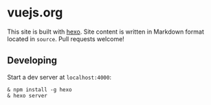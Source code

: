 # vuejs.org

This site is built with [hexo](http://zespia.tw/hexo/). Site content is written in Markdown format located in `source`. Pull requests welcome!

## Developing

Start a dev server at `localhost:4000`:

```
& npm install -g hexo
& hexo server
```